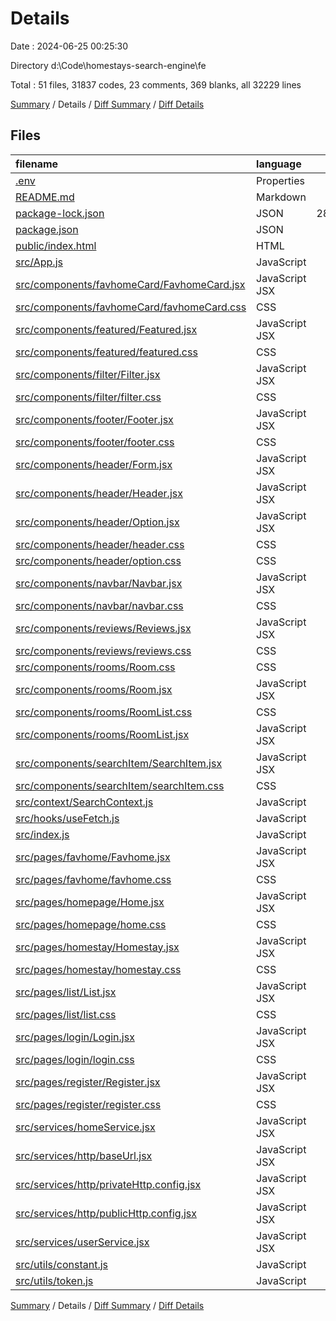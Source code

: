 # Details

Date : 2024-06-25 00:25:30

Directory d:\\Code\\homestays-search-engine\\fe

Total : 51 files,  31837 codes, 23 comments, 369 blanks, all 32229 lines

[Summary](results.md) / Details / [Diff Summary](diff.md) / [Diff Details](diff-details.md)

## Files
| filename | language | code | comment | blank | total |
| :--- | :--- | ---: | ---: | ---: | ---: |
| [.env](/.env) | Properties | 1 | 0 | 0 | 1 |
| [README.md](/README.md) | Markdown | 38 | 0 | 33 | 71 |
| [package-lock.json](/package-lock.json) | JSON | 28,526 | 0 | 1 | 28,527 |
| [package.json](/package.json) | JSON | 51 | 0 | 1 | 52 |
| [public/index.html](/public/index.html) | HTML | 21 | 0 | 3 | 24 |
| [src/App.js](/src/App.js) | JavaScript | 22 | 0 | 2 | 24 |
| [src/components/favhomeCard/FavhomeCard.jsx](/src/components/favhomeCard/FavhomeCard.jsx) | JavaScript JSX | 106 | 0 | 10 | 116 |
| [src/components/favhomeCard/favhomeCard.css](/src/components/favhomeCard/favhomeCard.css) | CSS | 32 | 0 | 4 | 36 |
| [src/components/featured/Featured.jsx](/src/components/featured/Featured.jsx) | JavaScript JSX | 88 | 0 | 4 | 92 |
| [src/components/featured/featured.css](/src/components/featured/featured.css) | CSS | 43 | 0 | 5 | 48 |
| [src/components/filter/Filter.jsx](/src/components/filter/Filter.jsx) | JavaScript JSX | 126 | 0 | 6 | 132 |
| [src/components/filter/filter.css](/src/components/filter/filter.css) | CSS | 63 | 0 | 8 | 71 |
| [src/components/footer/Footer.jsx](/src/components/footer/Footer.jsx) | JavaScript JSX | 9 | 0 | 3 | 12 |
| [src/components/footer/footer.css](/src/components/footer/footer.css) | CSS | 13 | 0 | 0 | 13 |
| [src/components/header/Form.jsx](/src/components/header/Form.jsx) | JavaScript JSX | 50 | 0 | 4 | 54 |
| [src/components/header/Header.jsx](/src/components/header/Header.jsx) | JavaScript JSX | 14 | 0 | 2 | 16 |
| [src/components/header/Option.jsx](/src/components/header/Option.jsx) | JavaScript JSX | 96 | 0 | 1 | 97 |
| [src/components/header/header.css](/src/components/header/header.css) | CSS | 104 | 0 | 14 | 118 |
| [src/components/header/option.css](/src/components/header/option.css) | CSS | 56 | 0 | 6 | 62 |
| [src/components/navbar/Navbar.jsx](/src/components/navbar/Navbar.jsx) | JavaScript JSX | 106 | 0 | 8 | 114 |
| [src/components/navbar/navbar.css](/src/components/navbar/navbar.css) | CSS | 86 | 0 | 11 | 97 |
| [src/components/reviews/Reviews.jsx](/src/components/reviews/Reviews.jsx) | JavaScript JSX | 163 | 6 | 7 | 176 |
| [src/components/reviews/reviews.css](/src/components/reviews/reviews.css) | CSS | 130 | 0 | 21 | 151 |
| [src/components/rooms/Room.css](/src/components/rooms/Room.css) | CSS | 120 | 0 | 20 | 140 |
| [src/components/rooms/Room.jsx](/src/components/rooms/Room.jsx) | JavaScript JSX | 162 | 4 | 5 | 171 |
| [src/components/rooms/RoomList.css](/src/components/rooms/RoomList.css) | CSS | 5 | 0 | 2 | 7 |
| [src/components/rooms/RoomList.jsx](/src/components/rooms/RoomList.jsx) | JavaScript JSX | 12 | 0 | 1 | 13 |
| [src/components/searchItem/SearchItem.jsx](/src/components/searchItem/SearchItem.jsx) | JavaScript JSX | 66 | 0 | 2 | 68 |
| [src/components/searchItem/searchItem.css](/src/components/searchItem/searchItem.css) | CSS | 105 | 0 | 17 | 122 |
| [src/context/SearchContext.js](/src/context/SearchContext.js) | JavaScript | 34 | 0 | 25 | 59 |
| [src/hooks/useFetch.js](/src/hooks/useFetch.js) | JavaScript | 34 | 1 | 6 | 41 |
| [src/index.js](/src/index.js) | JavaScript | 12 | 0 | 2 | 14 |
| [src/pages/favhome/Favhome.jsx](/src/pages/favhome/Favhome.jsx) | JavaScript JSX | 37 | 0 | 1 | 38 |
| [src/pages/favhome/favhome.css](/src/pages/favhome/favhome.css) | CSS | 11 | 0 | 1 | 12 |
| [src/pages/homepage/Home.jsx](/src/pages/homepage/Home.jsx) | JavaScript JSX | 18 | 0 | 3 | 21 |
| [src/pages/homepage/home.css](/src/pages/homepage/home.css) | CSS | 11 | 0 | 0 | 11 |
| [src/pages/homestay/Homestay.jsx](/src/pages/homestay/Homestay.jsx) | JavaScript JSX | 236 | 0 | 7 | 243 |
| [src/pages/homestay/homestay.css](/src/pages/homestay/homestay.css) | CSS | 225 | 0 | 37 | 262 |
| [src/pages/list/List.jsx](/src/pages/list/List.jsx) | JavaScript JSX | 93 | 5 | 10 | 108 |
| [src/pages/list/list.css](/src/pages/list/list.css) | CSS | 94 | 0 | 16 | 110 |
| [src/pages/login/Login.jsx](/src/pages/login/Login.jsx) | JavaScript JSX | 118 | 0 | 13 | 131 |
| [src/pages/login/login.css](/src/pages/login/login.css) | CSS | 171 | 1 | 8 | 180 |
| [src/pages/register/Register.jsx](/src/pages/register/Register.jsx) | JavaScript JSX | 138 | 0 | 13 | 151 |
| [src/pages/register/register.css](/src/pages/register/register.css) | CSS | 0 | 0 | 1 | 1 |
| [src/services/homeService.jsx](/src/services/homeService.jsx) | JavaScript JSX | 11 | 0 | 1 | 12 |
| [src/services/http/baseUrl.jsx](/src/services/http/baseUrl.jsx) | JavaScript JSX | 1 | 0 | 1 | 2 |
| [src/services/http/privateHttp.config.jsx](/src/services/http/privateHttp.config.jsx) | JavaScript JSX | 34 | 0 | 6 | 40 |
| [src/services/http/publicHttp.config.jsx](/src/services/http/publicHttp.config.jsx) | JavaScript JSX | 9 | 0 | 3 | 12 |
| [src/services/userService.jsx](/src/services/userService.jsx) | JavaScript JSX | 63 | 0 | 2 | 65 |
| [src/utils/constant.js](/src/utils/constant.js) | JavaScript | 46 | 0 | 4 | 50 |
| [src/utils/token.js](/src/utils/token.js) | JavaScript | 27 | 6 | 8 | 41 |

[Summary](results.md) / Details / [Diff Summary](diff.md) / [Diff Details](diff-details.md)